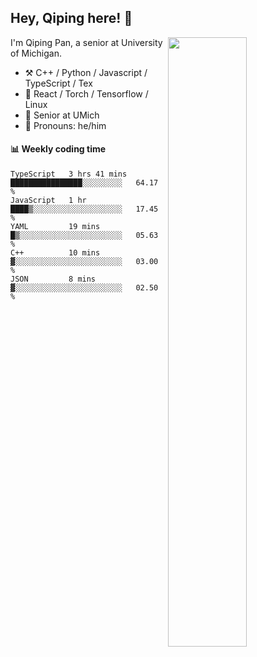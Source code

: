 

## Hey, Qiping here! :wave:

[<img align="right" width="50%" src="https://github-readme-stats.vercel.app/api?username=ppppqp&theme=dark&show_icons=true">](https://metrics.lecoq.io/ppppqp?template=classic)


I'm Qiping Pan, a senior at University of Michigan.

-   :hammer_and_pick: C++ / Python / Javascript / TypeScript / Tex
-   :pencil: React / Torch / Tensorflow / Linux 
-   :seedling: Senior at UMich
-   :man: Pronouns: he/him



#### :bar_chart: Weekly coding time

<!--START_SECTION:waka-->
```text
TypeScript   3 hrs 41 mins   ████████████████░░░░░░░░░   64.17 % 
JavaScript   1 hr            ████▒░░░░░░░░░░░░░░░░░░░░   17.45 % 
YAML         19 mins         █▒░░░░░░░░░░░░░░░░░░░░░░░   05.63 % 
C++          10 mins         ▓░░░░░░░░░░░░░░░░░░░░░░░░   03.00 % 
JSON         8 mins          ▓░░░░░░░░░░░░░░░░░░░░░░░░   02.50 % 
```
<!--END_SECTION:waka-->
